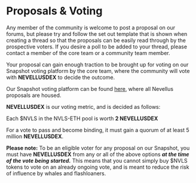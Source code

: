 # Proposals & Voting

Any member of the community is welcome to post a proposal on our forums, but please try and follow the set out template that is shown when creating a thread so that the proposals can be easily read through by the prospective voters. If you desire a poll to be added to your thread, please contact a member of the core team or a community team member.

Your proposal can gain enough traction to be brought up for voting on our Snapshot voting platform by the core team, where the community will vote with **NEVELLUSDEX** to decide the outcome.

Our Snapshot voting platform can be found [here](https://snapshot.org/#/nevellusgov), where all Nevellus proposals are housed.

**NEVELLUSDEX** is our voting metric, and is decided as follows:

Each $NVLS in the NVLS-ETH pool is worth **2 NEVELLUSDEX**

For a vote to pass and become binding, it must gain a quorum of at least 5 million **NEVELLUSDEX**.

**Please note:** To be an eligible voter for any proposal on our Snapshot, you must have **NEVELLUSDEX** from any or all of the above options **_at the time of the vote being started._** This means that you cannot simply buy $NVLS tokens to vote on an already ongoing vote, and is meant to reduce the risk of influence by whales and flashloaners.
